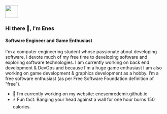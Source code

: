 <img src="https://emojis.slackmojis.com/emojis/images/1460579133/354/doom_look.gif" width="40" height="40"/>

### Hi there 👋, I'm Enes
#### Software Engineer and Game Enthusiast 
 I'm a computer engineering student whose passionate about developing software, I devote much of my free time to developing software and exploring software technologies. I am currently working on back end development & DevOps and because I'm a huge game enthusiast I am also working on game development & graphics development as a hobby. I’m a free software enthusiast (as per Free Software Foundation definition of “free”). 


- 🔭 I’m currently working on my website: enesemredemir.github.io 
- ⚡ Fun fact: Banging your head against a wall for one hour burns 150 calories. 
